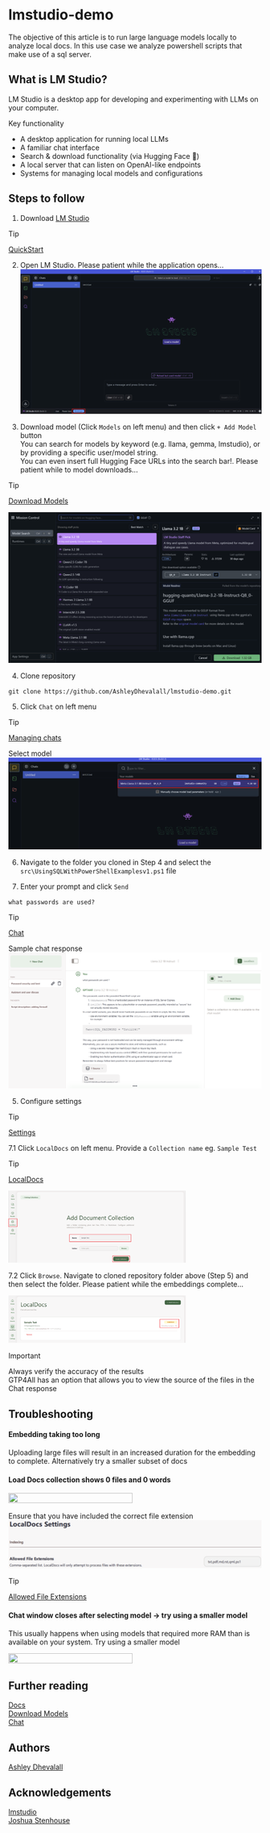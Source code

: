 # lmstudio-demo
The objective of this article is to run large language models locally to analyze local docs. In this use case we analyze powershell scripts that make use of a sql server.

## What is LM Studio?
LM Studio is a desktop app for developing and experimenting with LLMs on your computer.

Key functionality

- A desktop application for running local LLMs  
- A familiar chat interface  
- Search & download functionality (via Hugging Face 🤗)  
- A local server that can listen on OpenAI-like endpoints  
- Systems for managing local models and configurations  

## Steps to follow

1. Download [LM Studio](https://lmstudio.ai/)
> [!TIP]
> [QuickStart](https://lmstudio.ai/docs/basics#1-download-an-llm-to-your-computer)  

2. Open LM Studio. Please patient while the application opens...  
![lmstudio](https://github.com/AshleyDhevalall/lmstudio-demo/blob/main/docs/lmstudio.png)

3. Download model (Click `Models` on left menu) and then click `+ Add Model` button  
You can search for models by keyword (e.g. llama, gemma, lmstudio), or by providing a specific user/model string.  
You can even insert full Hugging Face URLs into the search bar!. Please patient while to model downloads...  
> [!TIP]
> [Download Models](https://lmstudio.ai/docs/basics/download-model)

![download](https://github.com/AshleyDhevalall/lmstudio-demo/blob/main/docs/download.png)

4. Clone repository
```
git clone https://github.com/AshleyDhevalall/lmstudio-demo.git
```

5. Click `Chat` on left menu
> [!TIP]
> [Managing chats](https://lmstudio.ai/docs/basics/chat)
  
Select model
![download](https://github.com/AshleyDhevalall/lmstudio-demo/blob/main/docs/select_model.png)

6. Navigate to the folder you cloned in Step 4 and select the `src\UsingSQLWithPowerShellExamplesv1.ps1` file

7. Enter your prompt and click `Send`
```
what passwords are used?
```
> [!TIP]
> [Chat](https://docs.gpt4all.io/gpt4all_desktop/chats.html)

Sample chat response  
![chat](https://github.com/AshleyDhevalall/gpt4all-demo/blob/main/docs/chat.png)

5. Configure settings
> [!TIP]
> [Settings](https://docs.gpt4all.io/gpt4all_desktop/settings.html)

7.1 Click `LocalDocs` on left menu. Provide a `Collection name` eg. `Sample Test`
> [!TIP]
> [LocalDocs](https://docs.gpt4all.io/gpt4all_desktop/localdocs.html)  

<img src="https://github.com/AshleyDhevalall/gpt4all-demo/blob/main/docs/add_document_collection.png" style='height: 70%; width: 70%;'>

7.2 Click `Browse`. Navigate to cloned repository folder above (Step 5) and then select the folder. Please patient while the embeddings complete...  

<img src="https://github.com/AshleyDhevalall/gpt4all-demo/blob/main/docs/embeddings.png" style='height: 70%; width: 70%;'>



> [!IMPORTANT]  
> Always verify the accuracy of the results  
> GTP4All has an option that allows you to view the source of the files in the Chat response

## Troubleshooting
#### Embedding taking too long
Uploading large files will result in an increased duration for the embedding to complete. Alternatively try a smaller subset of docs

#### Load Docs collection shows 0 files and 0 words

<img src="https://github.com/AshleyDhevalall/gpt4all-demo/blob/main/docs/troubleshooting.png" style='height: 70%; width: 70%;'>

Ensure that you have included the correct file extension
![allowed_file_extensions](https://github.com/AshleyDhevalall/gpt4all-demo/blob/main/docs/allowed_file_extensions.png)

> [!TIP]
> [Allowed File Extensions](https://github.com/nomic-ai/gpt4all/wiki/LocalDocs)

#### Chat window closes after selecting model -> try using a smaller model
This usually happens when using models that required more RAM than is available on your system. Try using a smaller model

<img src="https://github.com/AshleyDhevalall/gpt4all-demo/blob/main/docs/ram_required.png" style='height: 70%; width: 70%;'>

## Further reading  
[Docs](https://lmstudio.ai/docs)  
[Download Models](https://lmstudio.ai/docs/basics/download-model)  
[Chat](https://lmstudio.ai/docs/basics/chat)

## Authors

[Ashley Dhevalall](https://github.com/AshleyDhevalall)

## Acknowledgements

[lmstudio](<https://lmstudio.ai/>)  
[Joshua Stenhouse](<https://virtuallysober.com/2017/07/10/working-with-sql-databases-using-powershell/>)

